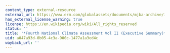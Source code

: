 ```yaml
---
content_type: external-resource
external_url: https://www.erm.com/globalassets/documents/mjba-archive/issue-briefs/mjba_summary_volumeii_nca4_dec2018_0.pdf
has_external_license_warning: true
license: https://en.wikipedia.org/wiki/All_rights_reserved
status: ''
title: '*Fourth National Climate Assessment Vol II (Executive Summary)*'
uid: a047a93d-0b05-4c3a-900c-1477a1a3ed4c
wayback_url: ''
---
```

